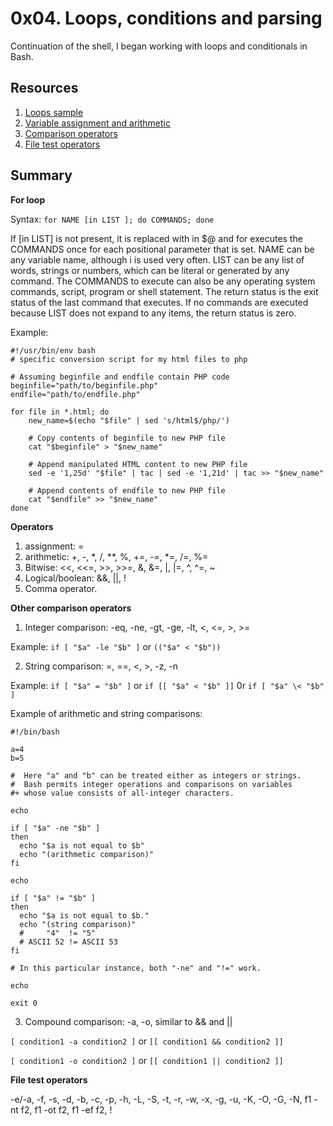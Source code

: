 # 0x04. Loops, conditions and parsing

Continuation of the shell, I began working with loops and conditionals in Bash.

## Resources
1. [Loops sample](https://tldp.org/LDP/Bash-Beginners-Guide/html/sect_09_01.html)
2. [Variable assignment and arithmetic](https://tldp.org/LDP/abs/html/ops.html)
3. [Comparison operators](https://tldp.org/LDP/abs/html/comparison-ops.html)
4. [File test operators](https://tldp.org/LDP/abs/html/fto.html)

## Summary
**For loop**

Syntax: ```for NAME [in LIST ]; do COMMANDS; done```

If [in LIST] is not present, it is replaced with in $@ and for executes the COMMANDS once for each positional parameter that is set.
NAME can be any variable name, although i is used very often. 
LIST can be any list of words, strings or numbers, which can be literal or generated by any command.
The COMMANDS to execute can also be any operating system commands, script, program or shell statement.
The return status is the exit status of the last command that executes. 
If no commands are executed because LIST does not expand to any items, the return status is zero.

Example:
```
#!/usr/bin/env bash
# specific conversion script for my html files to php

# Assuming beginfile and endfile contain PHP code
beginfile="path/to/beginfile.php"
endfile="path/to/endfile.php"

for file in *.html; do
    new_name=$(echo "$file" | sed 's/html$/php/')
    
    # Copy contents of beginfile to new PHP file
    cat "$beginfile" > "$new_name"
    
    # Append manipulated HTML content to new PHP file
    sed -e '1,25d' "$file" | tac | sed -e '1,21d' | tac >> "$new_name"
    
    # Append contents of endfile to new PHP file
    cat "$endfile" >> "$new_name"
done
```
**Operators**

1. assignment: =
2. arithmetic: +, -, *, /, **, %, +=, -=, *=, /=, %=
3. Bitwise: <<, <<=, >>, >>=, &, &=, |, |=, ^, ^=, ~
4. Logical/boolean: &&, ||, !
5. Comma operator.

**Other comparison operators**

1. Integer comparison: -eq, -ne, -gt, -ge, -lt, <, <=, >, >=

Example: ```if [ "$a" -le "$b" ]``` or ```(("$a" < "$b"))```

2. String comparison: =, ==, <, >, -z, -n

Example: ```if [ "$a" = "$b" ]``` or ```if [[ "$a" < "$b" ]]``` 0r ```if [ "$a" \< "$b" ]```

Example of arithmetic and string comparisons:
```
#!/bin/bash

a=4
b=5

#  Here "a" and "b" can be treated either as integers or strings.
#  Bash permits integer operations and comparisons on variables
#+ whose value consists of all-integer characters.

echo

if [ "$a" -ne "$b" ]
then
  echo "$a is not equal to $b"
  echo "(arithmetic comparison)"
fi

echo

if [ "$a" != "$b" ]
then
  echo "$a is not equal to $b."
  echo "(string comparison)"
  #     "4"  != "5"
  # ASCII 52 != ASCII 53
fi

# In this particular instance, both "-ne" and "!=" work.

echo

exit 0
```

3. Compound comparison: -a, -o, similar to && and ||

```[ condition1 -a condition2 ]``` or ```[[ condition1 && condition2 ]]```

```[ condition1 -o condition2 ]``` or ```[[ condition1 || condition2 ]]```

**File test operators**

-e/-a, -f, -s, -d, -b, -c, -p, -h, -L, -S, -t, -r, -w, -x, -g, -u, -K, -O, -G, -N, f1 -nt f2, f1 -ot f2, f1 -ef f2, !
